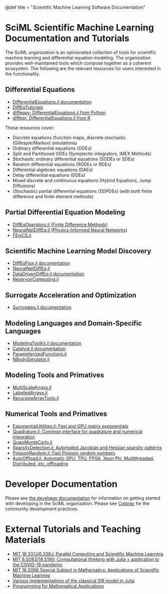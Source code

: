 @def title = "Scientific Machine Learning Software Documentation"

# SciML Scientific Machine Learning Documentation and Tutorials

The SciML organization is an opinionated collection of tools for
scientific machine learning and differential equation modeling. The
organization provides well-maintained tools which compose together
as a coherent ecosystem. The following are the relevant resources for
users interested in the functionality.

## Differential Equations

- [DifferentialEquations.jl documentation](https://diffeq.sciml.ai/latest/)
- [DiffEqTutorials](https://github.com/SciML/DiffEqTutorials.jl)
- [diffeqpy: DifferentialEquations.jl from Python](https://github.com/SciML/diffeqpy)
- [diffeqr: DifferentialEquations.jl from R](https://github.com/SciML/diffeqr)

These resources cover:

- Discrete equations (function maps, discrete stochastic (Gillespie/Markov)
  simulations)
- Ordinary differential equations (ODEs)
- Split and Partitioned ODEs (Symplectic integrators, IMEX Methods)
- Stochastic ordinary differential equations (SODEs or SDEs)
- Random differential equations (RODEs or RDEs)
- Differential algebraic equations (DAEs)
- Delay differential equations (DDEs)
- Mixed discrete and continuous equations (Hybrid Equations, Jump Diffusions)
- (Stochastic) partial differential equations ((S)PDEs) (with both finite
  difference and finite element methods)

## Partial Differential Equation Modeling

- [DiffEqOperators.jl (Finite Difference Methods)](https://github.com/SciML/DiffEqOperators.jl)
- [NeuralNetDiffEq.jl (Physics-Informed Neural Networks)](https://github.com/SciML/NeuralNetDiffEq.jl)
- [FEniCS.jl](https://github.com/SciML/FEniCS.jl)

## Scientific Machine Learning Model Discovery

- [DiffEqFlux.jl documentation](https://diffeqflux.sciml.ai/dev/)
- [NeuralNetDiffEq.jl](https://github.com/SciML/NeuralNetDiffEq.jl)
- [DataDrivenDiffEq.jl documentation](https://datadriven.sciml.ai/dev/)
- [ReservoirComputing.jl](https://github.com/SciML/ReservoirComputing.jl)

## Surrogate Acceleration and Optimization

- [Surrogates.jl documentation](https://surrogates.sciml.ai/latest/)

## Modeling Languages and Domain-Specific Languages

- [ModelingToolkit.jl documentation](https://mtk.sciml.ai/dev/)
- [Catalyst.jl documentation](https://catalyst.sciml.ai/dev/)
- [ParameterizedFunctions.jl](https://github.com/SciML/ParameterizedFunctions.jl)
- [NBodySimulator.jl](https://github.com/SciML/NBodySimulator.jl)

## Modeling Tools and Primatives

- [MultiScaleArrays.jl](https://github.com/SciML/MultiScaleArrays.jl)
- [LabelledArrays.jl](https://github.com/SciML/LabelledArrays.jl)
- [RecursiveArrayTools.jl](https://github.com/SciML/RecursiveArrayTools.jl)

## Numerical Tools and Primatives

- [ExponentialUtilities.jl: Fast and GPU matrix exponentials](https://github.com/SciML/ExponentialUtilities.jl)
- [Quadrature.jl: Common interface for quadrature and numerical integration](https://github.com/SciML/Quadrature.jl)
- [QuasiMonteCarlo.jl](https://github.com/SciML/QuasiMonteCarlo.jl)
- [SparsityDetection.jl: Automated Jacobian and Hessian sparsity patterns](https://github.com/SciML/SparsityDetection.jl)
- [PoissonRandom.jl: Fast Poisson random numbers](https://github.com/SciML/PoissonRandom.jl)
- [AutoOffload.jl: Automatic GPU, TPU, FPGA, Xeon Phi, Multithreaded, Distributed, etc. offloading](https://github.com/SciML/AutoOffload.jl)

# Developer Documentation

Please see [the developer documentation](http://devdocs.sciml.ai/latest/)
for information on getting started with developing in the SciML organization.
Please see [Colprac](https://github.com/SciML/ColPrac) for the community
development practices.

# External Tutorials and Teaching Materials

- [MIT 18.337J/6.338J: Parallel Computing and Scientific Machine Learning](https://github.com/mitmath/18337)
- [MIT 6.S083/18.S190: Computational thinking with Julia + application to the COVID-19 pandemic](https://github.com/mitmath/6S083)
- [MIT 18.S096 Special Subject in Mathematics: Applications of Scientific Machine Learning](https://github.com/mitmath/18S096SciML)
- [Various implementations of the classical SIR model in Julia](https://github.com/epirecipes/sir-julia)
- [Programming for Mathematical Applications](https://robertsweeneyblanco.github.io/Programming_for_Mathematical_Applications/home.html)
